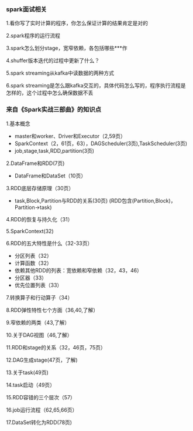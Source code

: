 ### spark面试相关
1.看你写了实时计算的程序，你怎么保证计算的结果肯定是对的 

2.spark程序的运行流程
 
3.spark怎么划分stage，宽窄依赖，各包括哪些***作 

4.shuffer版本迭代的过程中更新了什么？

5.spark streaming从kafka中读数据的两种方式 

6.spark streaming是怎么跟kafka交互的，具体代码怎么写的，程序执行流程是怎样的，这个过程中怎么确保数据不丢


### 来自《Spark实战三部曲》的知识点

1.基本概念
   - master和worker、Driver和Executor（2,59页）
   - SparkContext（2，61页，63），DAGScheduler(3页),TaskScheduler(3页)
   - job,stage,task,RDD,partition(3页)
   
2.DataFrame和RDD(7页)
   - DataFrame和DataSet（10页）
   
3.RDD底层存储原理（30页）
   - task,Block,Partition与RDD的关系(30页)
     (RDD包含(Partition,Block)，Partition->task)
   
4.RDD的恢复与持久化（31）

5.SparkContext(32)

6.RDD的五大特性是什么（32-33页）
   - 分区列表（32）
   - 计算函数（32）
   - 依赖其他RDD的列表：宽依赖和窄依赖（32，43，46）
   - 分区器（33）
   - 优先位置列表（33）
   
7.转换算子和行动算子（34）

8.RDD弹性特性七个方面（36,40,了解）

9.窄依赖的两类（43,了解）

10.关于DAG视图（46,了解）

11.RDD和stage的关系（32，46页，75页）

12.DAG生成stage(47页，了解)

13.关于task(49页)

14.task启动（49页）

15.RDD容错的三个层次（57）

16.job运行流程（62,65,66页）

17.DataSet转化为RDD(78页)